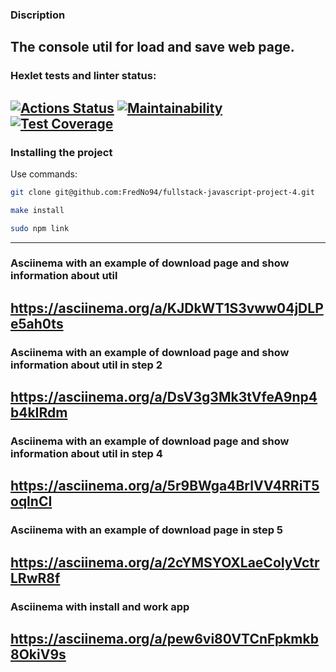 ###  Discription 
The console util for load and save web page.
---
### Hexlet tests and linter status:
[![Actions Status](https://github.com/FredNo94/fullstack-javascript-project-4/actions/workflows/hexlet-check.yml/badge.svg)](https://github.com/FredNo94/fullstack-javascript-project-4/actions)
[![Maintainability](https://api.codeclimate.com/v1/badges/c05c3519d857450ed0c4/maintainability)](https://codeclimate.com/github/FredNo94/fullstack-javascript-project-4/maintainability)
[![Test Coverage](https://api.codeclimate.com/v1/badges/c05c3519d857450ed0c4/test_coverage)](https://codeclimate.com/github/FredNo94/fullstack-javascript-project-4/test_coverage)
---
### Installing the project 
Use commands: <br>
```bash
git clone git@github.com:FredNo94/fullstack-javascript-project-4.git
```
```bash
make install
```
```bash
sudo npm link
```
---
### Asciinema with an example of download page and show information about util
https://asciinema.org/a/KJDkWT1S3vww04jDLPe5ah0ts
---
### Asciinema with an example of download page and show information about util in step 2
https://asciinema.org/a/DsV3g3Mk3tVfeA9np4b4kIRdm
---
### Asciinema with an example of download page and show information about util in step 4
https://asciinema.org/a/5r9BWga4BrlVV4RRiT5oqlnCI
---
### Asciinema with an example of download page in step 5
https://asciinema.org/a/2cYMSYOXLaeCoIyVctrLRwR8f
---
### Asciinema with install and work app
https://asciinema.org/a/pew6vi80VTCnFpkmkb8OkiV9s
---


